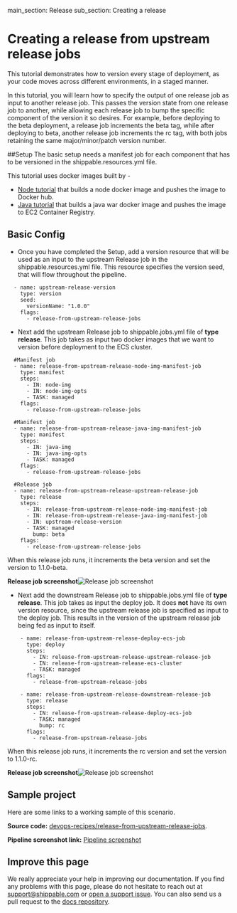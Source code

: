 main_section: Release
sub_section: Creating a release

# Creating a release from upstream release jobs

This tutorial demonstrates how to version every stage of deployment, as your code moves across different environments, 
in a staged manner. 

In this tutorial, you will learn how to specify the output of one release job as input to another release job. 
This passes the version state from one release job to another, while allowing each release job to bump the 
specific component of the version it so desires. For example, before deploying to the beta deployment, a release job
increments the beta tag, while after deploying to beta, another release job increments the rc tag, with both jobs 
retaining the same major/minor/patch version number.

##Setup
The basic setup needs a manifest job for each component that has to be versioned in the shippable.resources.yml file.

This tutorial uses docker images built by -
- <i class="ion-ios-minus-empty"></i>[Node tutorial](https://github.com/devops-recipes/release-single-component) 
that builds a node docker image and pushes the image to Docker hub.
- <i class="ion-ios-minus-empty"></i>[Java tutorial](https://github.com/devops-recipes/ci-java-push-ecr) 
that builds a java war docker image and pushes the image to EC2 Container Registry.

## Basic Config

- Once you have completed the Setup, add a version resource that will be used as an input to the upstream Release job 
in the shippable.resources.yml file. This resource specifies the version seed, that will flow throughout the pipeline.
```
  - name: upstream-release-version
    type: version
    seed:
      versionName: "1.0.0"
    flags:
      - release-from-upstream-release-jobs
```

- Next add the upstream Release job to shippable.jobs.yml file of **type release**. This job takes as input two docker
images that we want to version before deployment to the ECS cluster.
```
  #Manifest job
  - name: release-from-upstream-release-node-img-manifest-job
    type: manifest
    steps:
      - IN: node-img
      - IN: node-img-opts
      - TASK: managed
    flags:
      - release-from-upstream-release-jobs
      
  #Manifest job
  - name: release-from-upstream-release-java-img-manifest-job
    type: manifest
    steps:
      - IN: java-img
      - IN: java-img-opts
      - TASK: managed
    flags:
      - release-from-upstream-release-jobs

  #Release job
  - name: release-from-upstream-release-upstream-release-job
    type: release
    steps:
      - IN: release-from-upstream-release-node-img-manifest-job
      - IN: release-from-upstream-release-java-img-manifest-job
      - IN: upstream-release-version
      - TASK: managed
        bump: beta
    flags:
      - release-from-upstream-release-jobs
```

When this release job runs, it increments the beta version and set the version to 1.1.0-beta.

**Release job screenshot**![Release job screenshot](https://github.com/devops-recipes/release-from-upstream-release-jobs/blob/master/public/resources/images/beta-release-version.png)

- Next add the downstream Release job to shippable.jobs.yml file of **type release**. This job takes as input the deploy
job. It does **not** have its own version resource, since the upstream release job is specified as input to the deploy job.
This results in the version of the upstream release job being fed as input to itself.
```
    - name: release-from-upstream-release-deploy-ecs-job
      type: deploy
      steps:
        - IN: release-from-upstream-release-upstream-release-job
        - IN: release-from-upstream-release-ecs-cluster
        - TASK: managed
      flags:
        - release-from-upstream-release-jobs
  
    - name: release-from-upstream-release-downstream-release-job
      type: release
      steps:
        - IN: release-from-upstream-release-deploy-ecs-job
        - TASK: managed
          bump: rc
      flags:
        - release-from-upstream-release-jobs
```

When this release job runs, it increments the rc version and set the version to 1.1.0-rc.

**Release job screenshot**![Release job screenshot](https://github.com/devops-recipes/release-from-upstream-release-jobs/blob/master/public/resources/images/release-job-view.png)

## Sample project

Here are some links to a working sample of this scenario.

**Source code:**  [devops-recipes/release-from-upstream-release-jobs](https://github.com/devops-recipes/release-from-upstream-release-jobs).

**Pipeline screenshot link:** [Pipeline screenshot](https://github.com/devops-recipes/release-from-upstream-release-jobs/blob/master/public/resources/images/pipeline-view.png)

## Improve this page

We really appreciate your help in improving our documentation. If you find any problems with this page, please do not hesitate to reach out at [support@shippable.com](mailto:support@shippable.com) or [open a support issue](https://www.github.com/Shippable/support/issues). You can also send us a pull request to the [docs repository](https://www.github.com/Shippable/docs).
